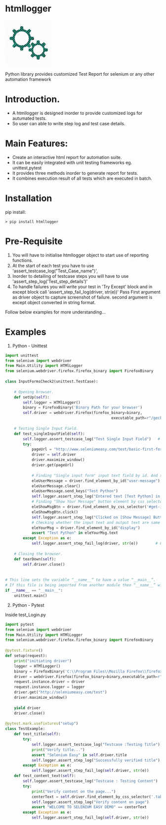 htmllogger
=====================

<img src="./htmllogger_logo.png"  height="150">

Python library provides customized Test Report for selenium or any other automation framework

Introduction.
============

* A htmllogger is designed inorder to provide customized logs for autumated tests.
* So user can able to write step log and test case details.

  

Main Features:
=============

* Create an interactive html report for automation suite.
* It can be easily integrated with unit testing frameworks eg. unittest,pytest
* It provides three methods inorder to generate report for tests.
* It combines execution result of all tests which are executed in batch.

Installation
=============
pip install:

```shell
> pip install htmllogger
```
Pre-Requisite
=============
1) You will have to initialise htmllogger object to start use of reporting functions.
2) At the start of each test you have to use 'assert_testcase_log("Test_Case_name")',
3) Inorder to detailing of testcase steps you will have to use 'assert_step_log('Test_step_details')'
4) To handle failures you will write your test in 'Try Except' block and in except block call 
   'assert_step_fail_log(driver, str(e))' Pass First argument as driver object to capture screenshot of failure.
    second argument is except object converted in string format.
	
Follow below examples for more understanding...	
	
Examples
=============
1. Python - Unittest

```python
import unittest
from selenium import webdriver
from Main.Utility import HTMlLogger
from selenium.webdriver.firefox.firefox_binary import FirefoxBinary

class InputFormsCheck2(unittest.TestCase):

    # Opening browser.
    def setUp(self):
        self.logger = HTMlLogger()
        binary = FirefoxBinary('Binary Path for your browser')
        self.driver = webdriver.Firefox(firefox_binary=binary,
                                                executable_path=r"/geckodriver.exe")

    # Testing Single Input Field.
    def test_singleInputField(self):
        self.logger.assert_testcase_log("Test Single Input Field")   # ****Writting Test case Name
        try:
            pageUrl = "http://www.seleniumeasy.com/test/basic-first-form-demo.html"
            driver = self.driver
            driver.maximize_window()
            driver.get(pageUrl)

            # Finding "Single input form" input text field by id. And sending keys(entering data) in it.
            eleUserMessage = driver.find_element_by_id("user-message")
            eleUserMessage.clear()
            eleUserMessage.send_keys("Test Python")
            self.logger.assert_step_log("Entered text [Test Python] in [user-message] EditBox.")         # ****Writting step log
            # Finding "Show Your Message" button element by css selector using both id and class name. And clicking it.
            eleShowMsgBtn = driver.find_element_by_css_selector('#get-input > .btn')
            eleShowMsgBtn.click()
            self.logger.assert_step_log("Clicked on [Show Message] Button.")                         # ****Writting step log
            # Checking whether the input text and output text are same using assertion.
            eleYourMsg = driver.find_element_by_id("display")
            assert "Test Python" in eleYourMsg.text
        except Exception as e:
            self.logger.assert_step_fail_log(driver, str(e))        # Capturing failure

    # Closing the browser.
    def tearDown(self):
        self.driver.close()


# This line sets the variable “__name__” to have a value “__main__”.
# If this file is being imported from another module then “__name__” will be set to the other module's name.
if __name__ == "__main__":
    unittest.main()
```
2. Python - Pytest

Inside test_Login.py
```python
import pytest
from selenium import webdriver
from Main.Utility import HTMlLogger
from selenium.webdriver.firefox.firefox_binary import FirefoxBinary

@pytest.fixture()
def setup(request):
    print("initiating driver")
    logger = HTMlLogger()
    binary = FirefoxBinary('C:\\Program Files\\Mozilla Firefox\\firefox.exe')
    driver = webdriver.Firefox(firefox_binary=binary,executable_path=r"D:/SeleniumTest/SeleniumTest/MainResources/drivers/geckodriver.exe")
    request.instance.driver = driver
    request.instance.logger = logger
    driver.get("http://seleniumeasy.com/test")
    driver.maximize_window()

    yield driver
    driver.close()

@pytest.mark.usefixtures("setup")
class TestExample:
    def test_title(self):
        try:
            self.logger.assert_testcase_log("Testcase :Testing Title")            # ****Writting Test case Name
            print("Verify title...")
            assert "Selenium Easy" in self.driver.title
            self.logger.assert_step_log("Successfully verified title")            # ****Writting step log
        except Exception as e:
            self.logger.assert_step_fail_log(self.driver, str(e))
    def test_content_text(self):
        self.logger.assert_testcase_log("Testcase : Testing Content")
        try:
            print("Verify content on the page...")
            centerText = self.driver.find_element_by_css_selector('.tab-content .text-center').text
            self.logger.assert_step_log("Verify content on page")
            assert "WELCOME TO SELENIUM EASY DEMO" == centerText
        except Exception as e:
            self.logger.assert_step_fail_log(self.driver, str(e))
```

